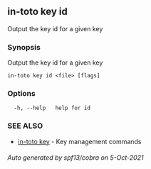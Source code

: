 ## in-toto key id

Output the key id for a given key

### Synopsis

Output the key id for a given key

```
in-toto key id <file> [flags]
```

### Options

```
  -h, --help   help for id
```

### SEE ALSO

* [in-toto key](in-toto_key.md)	 - Key management commands

###### Auto generated by spf13/cobra on 5-Oct-2021
